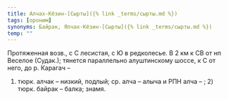 ```yaml
---
title: Алчах-Кёзин-[Сырты]({% link _terms/сырты.md %})
tags: [ороним]
synonyms: Байрак, Ялчах-Кёзин-[Сырты]({% link _terms/сырты.md %})
temp: ""
---
```


Протяженная возв., с С лесистая, с Ю в редколесье. В 2 км к СВ от нп Веселое
(Судак.); тянется параллельно алуштинскому шоссе, к С от него, до р. Карагач –
1) тюрк. алчак – низкий, подлый; ср. алча – алыча и РПН алча – ; 2) тюрк. байрак
– балка; знамя.
